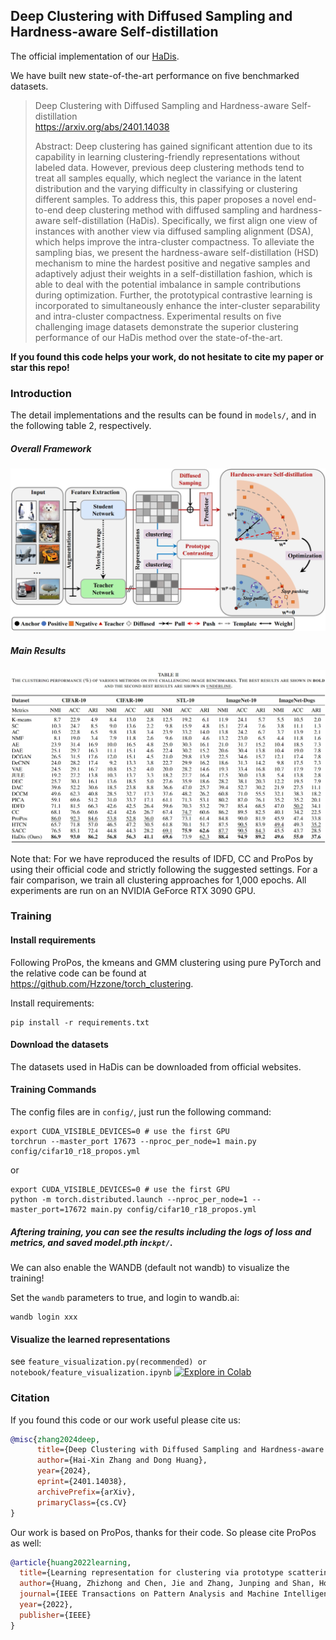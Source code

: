 ## Deep Clustering with Diffused Sampling and Hardness-aware Self-distillation

The official implementation of our [HaDis](https://arxiv.org/abs/2401.14038).

We have built new state-of-the-art performance on five benchmarked datasets.

> Deep Clustering with Diffused Sampling and Hardness-aware Self-distillation <br>
> https://arxiv.org/abs/2401.14038 <br>
> 
> Abstract: Deep clustering has gained significant attention due to its capability in learning clustering-friendly representations without labeled data. However, previous deep clustering methods tend to treat all samples equally, which neglect the variance in the latent distribution and the varying difficulty in classifying or clustering different samples. To address this, this paper proposes a novel end-to-end deep clustering method with diffused sampling and hardness-aware self-distillation (HaDis). Specifically, we first align one view of instances with another view via diffused sampling alignment (DSA), which helps improve the intra-cluster compactness. To alleviate the sampling bias, we present the hardness-aware self-distillation (HSD) mechanism to mine the hardest positive and negative samples and adaptively adjust their weights in a self-distillation fashion, which is able to deal with the potential imbalance in sample contributions during optimization. Further, the prototypical contrastive learning is incorporated to simultaneously enhance the inter-cluster separability and intra-cluster compactness. Experimental results on five challenging image datasets demonstrate the superior clustering performance of our HaDis method over the state-of-the-art.

**If you found this code helps your work, do not hesitate to cite my paper or star this repo!**

### Introduction

The detail implementations and the results can be found in `models/`, and in the following table 2, respectively.

##### Overall Framework

![](imgs/framework.png)

##### Main Results

![](imgs/results.png)

Note that: For we have reproduced the  results  of  IDFD,  CC  and  ProPos  by  using  their  official code and strictly following the suggested settings.  For a fair comparison, we train all clustering approaches for 1,000 epochs. All  experiments  are  run  on  an NVIDIA GeForce RTX 3090 GPU.

### Training

#### Install requirements

Following ProPos, the kmeans and GMM clustering using pure PyTorch and the relative code can be found
at https://github.com/Hzzone/torch_clustering.

Install requirements:

```shell
pip install -r requirements.txt
```

#### Download the datasets

The datasets used in HaDis can be downloaded from official websites.

#### Training Commands
The config files are in `config/`, just run the following command:
```shell
export CUDA_VISIBLE_DEVICES=0 # use the first GPU
torchrun --master_port 17673 --nproc_per_node=1 main.py config/cifar10_r18_propos.yml
```
or
```shell
export CUDA_VISIBLE_DEVICES=0 # use the first GPU
python -m torch.distributed.launch --nproc_per_node=1 --master_port=17672 main.py config/cifar10_r18_propos.yml
```

##### Aftering training, you can see the results including the logs of loss and metrics, and saved model.pth in`ckpt/`.

We can also enable the WANDB (default not wandb) to visualize the training!

Set the `wandb` parameters to true, and login to wandb.ai:
```shell
wandb login xxx
```

#### Visualize the learned representations

see `feature_visualization.py(recommended) or notebook/feature_visualization.ipynb` [![Explore in Colab](https://colab.research.google.com/assets/colab-badge.svg)](https://colab.research.google.com/github/Hzzone/ProPos/blob/master/notebook/feature_visualization.ipynb)

### Citation

If you found this code or our work useful please cite us:

```bibtex
@misc{zhang2024deep,
      title={Deep Clustering with Diffused Sampling and Hardness-aware Self-distillation}, 
      author={Hai-Xin Zhang and Dong Huang},
      year={2024},
      eprint={2401.14038},
      archivePrefix={arXiv},
      primaryClass={cs.CV}
}
```

Our work is based on ProPos, thanks for their code. So please cite ProPos as well:

```bibtex
@article{huang2022learning,
  title={Learning representation for clustering via prototype scattering and positive sampling},
  author={Huang, Zhizhong and Chen, Jie and Zhang, Junping and Shan, Hongming},
  journal={IEEE Transactions on Pattern Analysis and Machine Intelligence},
  year={2022},
  publisher={IEEE}
}

```

